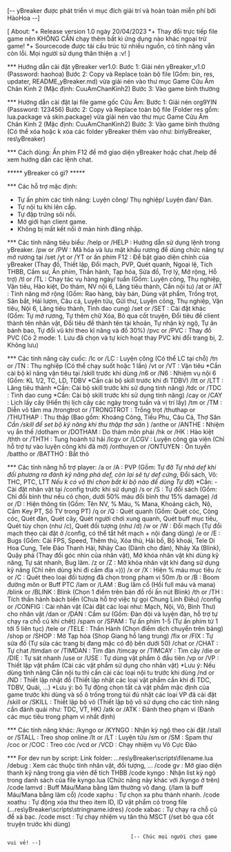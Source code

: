 [-- yBreaker được phát triển vì mục đích giải trí và hoàn toàn miễn phí bởi HàoHoa --]

[ About: 
*+ Release version 1.0 ngày 20/04/2023
*+ Thay đổi trực tiếp file game nên KHÔNG CẦN chạy thêm bất kì ứng dụng nào khác ngoại trừ game!
*+ Sourcecode được tái cấu trúc từ nhiều nguồn, có tính năng vẫn còn lỗi. Mọi người sử dụng thân thiện ạ :v!
]

*** Hướng dẫn cài đặt yBreaker ver1.0:
Bước 1: Giải nén yBreaker_v1.0 (Password: haohoa)
Bước 2: Copy và Replace toàn bộ file (Gồm: bin, res, updater, README_yBreaker.md) vừa giải nén vào thư mục Game Cửu Âm Chân Kinh 2 (Mặc định: CuuAmChanKinh2)
Bước 3: Vào game bình thường

*** Hướng dẫn cài đặt lại file game gốc Cửu Âm:
Bước 1: Giải nén org9YIN (Password: 123456)
Bước 2: Copy và Replace toàn bộ file (Folder res gồm: lua.package và skin.package) vừa giải nén vào thư mục Game Cửu Âm Chân Kinh 2 (Mặc định: CuuAmChanKinh2)
Bước 3: Vào game bình thường (Có thể xóa hoặc k xóa các folder yBreaker thêm vào như: bin\\yBreaker, res\\yBreaker)

*** Cách dùng:
Ấn phím F12 để mở giao diện yBreaker hoặc chat /help để xem hướng dẫn các lệnh chat.

***** yBreaker có gì? *****

*** Các hỗ trợ mặc định:
+ Tự ấn phím các tính năng: Luyện công/ Thụ nghiệp/ Luyện đàn/ Đàn.
+ Tự nội tu khi lên cấp.
+ Tự đập trứng sôi nổi.
+ Mở giới hạn client game.
+ Không bị mất kết nối ở màn hình đăng nhập.

*** Các tính năng tiêu biểu:
/help or /HELP 				: Hướng dẫn sử dụng lệnh trong yBreaker.
/pw or /PW					: Mã hóa và lưu mật khẩu rương để dùng chức năng tự mở rương tại /set
/yt or /YT or ấn phím F12	: Để bật giao diện chính của yBreaker (Thay đồ, Thiết lập, Đổi mạch, PVP, Quét quanh, Ngoại lệ, Tích THBB, Cầm sư, Ấn phím, Thần hành, Tạp hóa, Sửa đồ, Trợ lý, Mở rộng, Hỗ trợ)
/tl or /TL					: Chạy tác vụ hàng ngày/ tuần (Gồm: Luyện công, Thụ nghiệp, Vận tiêu, Hào kiệt, Do thám, NV nội 6, Lăng tiêu thành, Cắn nội tu)
/at or /AT					: Tính năng mở rộng (Gồm: Rao hàng, bày bán, Dùng vật phẩm, Trồng trọt, Săn bắt, Hái lượm, Câu cá, Luyện tửu, Gửi thư, Luyện công, Thụ nghiệp, Vận tiêu, Nội 6, Lăng tiêu thành, Tình dao cung)
/set or /SET				: Cài đặt khác (Gồm: Tự mở rương, Tự thêm chữ Xóa, Bỏ qua cốt truyện, Đổi tiêu đề client thành tên nhân vật, Đổi tiêu đề thành tên tài khoản, Tự nhận kỳ ngộ, Tự ăn bánh bao, Tự đổi vũ khí theo kĩ năng và đồ 30%)
/pvc or /PVC				: Thay đồ PVC (Có 2 mode: 1. Lưu đã chọn và tự kích hoạt thay PVC khi đổi trang bị, 2. Không lưu)
 
*** Các tính năng cày cuốc:
/lc 		or /LC			: Luyện công (Có thể LC tại chỗ)
/tn 		or /TN			: Thụ nghiệp (Có thể chạy suốt hoặc 1 lần)
/vt 		or /VT			: Vận tiêu *Cần cài bộ kĩ năng vận tiêu tại /skill trước khi dùng
/n6 		or /N6			: Nhiệm vụ nội 6 (Gồm: KL 1/2, TC, LD, TDBV *Cần cài bộ skill trước khi đi TDBV)
/ltt 		or /LTT			: Lăng tiêu thành *Cần: Cài bộ skill trước khi sử dụng tính năng)
/tdc 		or /TDC			: Tình dao cung *Cần: Cài bộ skill trước khi sử dụng tính năng)
/cay 		or /CAY			: Lịch lấy cây (Hiển thị lịch cây các ngày trong tuần và vị trí lấy)
/tm 		or /TM			: Diễn võ tâm ma
/trongtrot  or /TRONGTROT	: Trồng trọt
/thuthap	or /THUTHAP 	: Thu thập (Bao gồm: Khoáng Công, Tiều Phu, Câu Cá, Thợ Săn *Cần /skill để set bộ kỹ năng khi thu thập thợ săn* )
/anthe		or /ANTHE		: Nhiệm vụ ẩn thế
/dotham		or /DOTHAM		: Do thám môn phái
/hk			or /HK			: Hào kiệt
/thth		or /THTH		: Tung hoành tứ hải
/lcgv		or /LCGV		: Luyện công gia viên (Chỉ hỗ trợ tự vào luyện công khi đã mở)
/onthuyen	or /ONTUYEN		: Ôn tuyền
/battho		or /BATTHO		: Bắt thỏ

*** Các tính năng hỗ trợ player:
/a 		or /A		: PVP (Gồm: Tự đỡ *Tự nhả def khi đối phương ra đánh kỹ năng phá def, còn lại sẽ tự def cứng*, Đổi sách, Võ: THC, PTC, LTT *Nếu k có võ thì chọn bất kì bộ nào để dùng Tự đỡ*) *Cần: - Cài đặt nhân vật tại /config trước khi sử dụng)
/s 		or /S		: Tự đổi sách (Gồm: Chỉ đổi bình thư nếu có chọn, dưới 50% máu đổi bình thư 15% damage)
/d 		or /D		: Hiện thông tin (Gồm: Tên NV, % Máu, % Mana, Khoảng cách, Nộ, Cầm Key PT, Số TV trong PT)
/q 		or /Q		: Quét quanh (Gồm: Quét cóc, Cõng cóc, Quét đàn, Quét cây, Quét người chơi xung quanh, Quét buff mục tiêu, Quét tùy chọn (như /c), Quét đối tượng (như /d) 
/w 		or /W		: Đổi mạch (Tự đổi mạch theo cài đặt ở /config, có thể tắt hết mạch + nội đang dùng)
/e 		or /E		: Bugs (Gồm: Cài FPS, Speed, Thêm thù, Xóa thù, Hải bố, Bộ khoái, Tele Di Hoa Cung, Tele Đảo Thanh Hải, Nhảy Cao (Dành cho đàn), Nhảy Xa (Blink), Quậy phá (Thay đổi góc nhìn của nhân vật), Mở khóa nhân vật khi dùng kỹ năng, Tự sát nhanh, Bug lãm.
/z 		or /Z		: Mở khóa nhân vật khi đang sử dụng kỹ năng (Chỉ nên dùng khi đi cấm địa =)))
/x 		or /X 		: Hiện % máu mục tiêu
/c 		or /C 		: Quét theo loại đối tượng đã chọn trong phạm vi 50m
/b 		or /B		: Boom đường môn or Buff PTC
/lam 	or /LAM		: Bug lãm cổ (Hồi full máu và mana)
/blink 	or /BLINK	: Blink (Chọn 1 điểm trên bản đồ rồi ấn nút Blink)
/th 	or /TH		: Tích thần hành bách biến (Chưa hỗ trợ việc tự gọi Chung Linh Điêu)
/config or /CONFIG	: Cài nhân vật (Cài đặt các loại như: Mạch, Nội, Võ, Bình Thư) cho nhân vật
/dan 	or /DAN		: Cầm sư (Gồm: Đàn đội và luyện đàn, hỗ trợ tự chạy ra chỗ cũ khi chết)
/spam 	or /SPAM	: Tự ấn phím 1-5 (Tự ấn phím từ 1 tới 5 liên tục)
/tele 	or /TELE	: Thần Hành (Chọn điểm dịch chuyển trên bảng)
/shop 	or /SHOP	: Mở Tạp hóa (Shop Giang hồ lang trung)
/fix 	or /FIX		: Tự sửa đồ (Tự sửa các trang bị đang mặc có độ bên dưới 50)
/chat 	or /CHAT	: Tự chat 
/timdan or /TIMDAN	: Tìm đàn 
/timcay or /TIMCAY	: Tìm cây 
/die 	or /DIE		: Tự sát nhanh 
/use 	or /USE		: Tự dùng vật phẩm ô đầu tiên
/vp 	or /VP		: Thiết lập vật phẩm (Cài các vật phẩm sử dụng cho nhân vật) *Lưu ý: Nếu dùng tính năng Cắn nội tu thì cần cài các loại nội tu trước khi dùng
/nd 	or /ND		: Thiết lập nhặt đồ (Thiết lập nhặt các loại vật phẩm cần khi đi TDC, TDBV, Quái, ...) *Lưu ý: bỏ Tự động chọn tất cả vật phẩm mặc định của game trước khi dùng và số ô trống trong túi đủ nhặt các loại VP đã cài đặt
/skill 	or /SKILL	: Thiết lập bộ võ (Thiết lập bộ võ sử dụng cho các tính năng cần đánh quái như: TDC, VT, HK)
/atk 	or /ATK		: Đánh theo phạm vi (Đánh các mục tiêu trong phạm vi nhất định)

*** Các tính năng khác:
/kyngo	or /KYNGO	: Nhận kỳ ngộ theo cài đặt
/stall 	or /STALL	: Treo shop online
/lt		or /LT 		: Luyện tửu
/sm 	or /SM 		: Spam thư
/coc	or /COC		: Treo cóc
/vcd	or /VCD		: Chạy nhiệm vụ Vô Cực Đảo

*** For dev run by script: Link folder: ...res\\yBreaker\\scripts\\filename.lua
/debug 			: Xem các thuộc tính nhân vật, đối tượng, ...
/code gv 		: Mở giao diện thanh kỹ năng trong gia viên để tích THBB
/code kyngo		: Nhận list kỳ ngộ trong danh sách của file kyngo.lua (Chức năng này khác với /kyngo ở trên)
/code lamvd		: Buff Máu/Mana bằng lãm thường võ đang. (/lam là buff Máu/Mana bằng lãm cổ)
/code xaphu		: Tự chọn xa phu thành nhanh.
/code xoathu 	: Tự động xóa thư theo item ID, ID vật phẩm có trong file (...res\yBreaker\scripts\stringname.idres)
/code xabac 	: Tự chạy ra chỗ cũ để xả bạc.
/code msct		: Tự chạy nhiệm vụ tân thủ MSCT (/set bỏ qua cốt truyện trước khi dùng)

											[-- Chúc mọi người chơi game vui vẻ! --]


